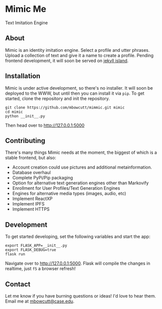 # Mimic Me

Text Imitation Engine

## About

Mimic is an identity imitation engine. Select a profile and utter phrases. Upload a collection of text and give it a name to create a profile. Pending frontend development, it will soon be served on [jekyll island](https://jekyll.is/land).

## Installation

Mimic is under active development, so there's no installer. It will soon be deployed to the WWW, but until then you can install it via `pip`. To get started, clone the repository and init the repository.

```shell
git clone https://github.com/mbowcutt/mimmic.git mimic
cd mimic
python __init__.py
```

Then head over to http://127.0.0.1:5000

## Contributing

There's many things Mimic needs at the moment, the biggest of which is a stable frontend, but also:

- Account creation could use pictures and additional metainformation.
- Database overhaul
- Complete PyPi/Pip packaging
- Option for alternative text generation engines other than Markovify
- Enrollment for User Profiles/Text Generation Engines
- Engines for alternative media types (images, audio, etc)
- Implement ReactXP
- Implement IPFS
- Implement HTTPS

## Development

To get started developing, set the following variables and start the app:

```shell
export FLASK_APP=__init__.py
export FLASK_DEBUG=true
flask run
```

Navigate over to http://127.0.0.1:5000. Flask will compile the changes in realtime, just `f5` a browser refresh!

## Contact

Let me know if you have burning questions or ideas! I'd love to hear them. Email me at mbowcutt@case.edu.